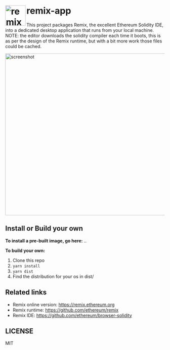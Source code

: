 # <img align="left" alt="remix" src="https://raw.githubusercontent.com/horizon-games/remix-app/master/resources/icon.png" width="64" /> remix-app

This project packages Remix, the excellent Ethereum Solidity IDE, into
a dedicated desktop application that runs from your local machine. NOTE:
the editor downloads the solidity compiler each time it boots, this is
as per the design of the Remix runtime, but with a bit more work those
files could be cached.

<img alt="screenshot" src="https://raw.githubusercontent.com/horizon-games/remix-app/master/resources/screenshot.png" width="512" />

## Install or Build your own

**To install a pre-built image, go here:** ..

**To build your own:**
1. Clone this repo
2. `yarn install`
3. `yarn dist`
4. Find the distribution for your os in dist/


## Related links

* Remix online version: https://remix.ethereum.org
* Remix runtime: https://github.com/ethereum/remix
* Remix IDE: https://github.com/ethereum/browser-solidity


## LICENSE

MIT

